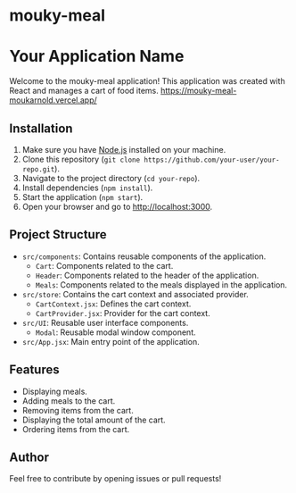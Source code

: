 # mouky-meal

# Your Application Name

Welcome to the mouky-meal application! This application was created with React and manages a cart of food items.
https://mouky-meal-moukarnold.vercel.app/

## Installation

1. Make sure you have [Node.js](https://nodejs.org/) installed on your machine.
2. Clone this repository (`git clone https://github.com/your-user/your-repo.git`).
3. Navigate to the project directory (`cd your-repo`).
4. Install dependencies (`npm install`).
5. Start the application (`npm start`).
6. Open your browser and go to [http://localhost:3000](http://localhost:3000).

## Project Structure

- `src/components`: Contains reusable components of the application.
  - `Cart`: Components related to the cart.
  - `Header`: Components related to the header of the application.
  - `Meals`: Components related to the meals displayed in the application.
- `src/store`: Contains the cart context and associated provider.
  - `CartContext.jsx`: Defines the cart context.
  - `CartProvider.jsx`: Provider for the cart context.
- `src/UI`: Reusable user interface components.
  - `Modal`: Reusable modal window component.
- `src/App.jsx`: Main entry point of the application.

## Features

- Displaying meals.
- Adding meals to the cart.
- Removing items from the cart.
- Displaying the total amount of the cart.
- Ordering items from the cart.

## Author


Feel free to contribute by opening issues or pull requests!
